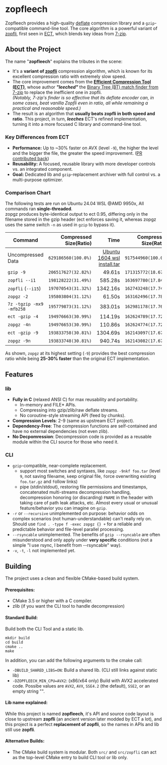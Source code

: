 # zopfleech

Zopfleech provides a high-quality [deflate] compression library and a `gzip`-compatible command-line tool. The core algorithm is a powerful variant of [zopfli], first seen in [ECT], which blends key ideas from [7-zip].

[deflate]: https://en.wikipedia.org/wiki/Deflate
[zopfli]: https://github.com/google/zopfli
[7-zip]: https://7-zip.org
[ECT]: https://github.com/fhanau/Efficient-Compression-Tool

## About the Project

The name "**zopfleech**" explains the tributes in the scene:
- It's a **variant of [zopfli]** compression algorithm, which is known for its excellent compression ratio with extremely slow speed.
- The core improvement comes from the [**Efficient Compression Tool (ECT)**](https://github.com/fhanau/Efficient-Compression-Tool), whose author ***"leeched"*** the [Binary Tree (BT) match finder from 7-zip](https://github.com/yumeyao/7zDeflate/blob/master/DEFLATE.md#implementations-comparison) to replace the inefficient one in zopfli.  
    *(Notably, 7-zip's finder is so effective that its deflate encoder can, in some cases, beat vanilla Zopfli even in ratio, all while remaining a practical and reasonable speed.)* 
- The result is an algorithm that **usually beats zopfli in both speed and ratio**. This project, in turn, ***leeches*** ECT's refined implementation, turning it into a more focused C library and command-line tool.

### Key Differences from ECT
- **Performance:** Up to ~30% faster on AVX (level `-9`), the higher the level and the bigger the file, the greater the speed improvement. ([PR contributed back](https://github.com/fhanau/Efficient-Compression-Tool/pull/146))
- **Reusability:** A focused, reusable library with more developer controls vs. an integrated component.
- **Goal:** Dedicated lib and `gzip`-replacement archiver with full control vs. a multi-purpose optimizer.

### Comparison Chart
The following tests are run on Ubuntu 24.04 WSL @AMD 9950x, All commands ran **single-threaded**.  
zopgz produces byte-identical output to ect 0.95, differing only in the filename stored in the gzip header (ect enforces saving it, whereas zopgz uses the same switch `-n` as used in `gzip` to bypass it).

| Command       | Compressed Size(Ratio) | Time  | Compressed Size(Ratio) | Time  |
| ------------- |-------------:| -----:|-------------:| -----:|
| Uncompressed Data | `629186560(100.0%)` | [Ubuntu 1604 wsl install.tar](https://aka.ms/wsl-ubuntu-1604) | `917544960(100.0%)` | [gcc-15.1.0.tar](https://ftp.gnu.org/gnu/gcc/gcc-15.1.0/gcc-15.1.0.tar.gz)
| `gzip -9`| `206517627(32.82%)` |   49.61s | `171315772(18.67%)` | 28.71s |
| `zopfli --i1` | `198128222(31.49%)` | 585.28s | `163697780(17.84%)` | 564.55s |
| `zopfli` (`--i15`) | `197070543(31.32%)` | 1342.16s | `162743248(17.74%)` | 1869.04s |
| `zopgz -2` | `195803804(31.12%)` | 61.50s | `163162496(17.78%)` | 85.63s |
| `7z -tgzip -mx9 -mfb258` | `195779873(31.12%)` | 383.01s | `162981178(17.76%)` | 679.82s |
| `ect -gzip -4` | `194976663(30.99%)` | 114.19s | `162624789(17.72%)` | 124.48s |
| `zopgz -4n` | `194976653(30.99%)` | 110.86s | `162624774(17.72%)` | 110.08s |
| `ect -gzip -9` | `193833758(30.81%)` | 1304.69s | `162143097(17.67%)` | 1610.46s |
| `zopgz -9n` | `193833748(30.81%)` | 940.74s | `162143082(17.67%)` | 1215.89s |

As shown, `zopgz` at its highest setting (`-9`) provides the best compression ratio while being **25-30% faster** than the original ECT implementation.

## Features

### lib

- **Fully in C** (relaxed ANSI C) for max reusability and portability.
  - In-memory and FILE* APIs.
  - Compressing into gzip/zlib/raw deflate streams.
  - No coroutine-style streaming API (feed by chunks).
- **Compression Levels**: 2-9 (same as upstream ECT project).
- **Dependency-Free**: The compression functions are self-contained and have no external dependencies (not even zlib).
- **No Decpomression**: Decompression code is provided as a reusable module within the CLI source for those who need it.

### CLI
- `gzip`-compatible, near-complete replacement.
  - support most switches and syntaxes, like `zopgz -9nkf foo.tar` (level `9`, not saving file`n`ame, `k`eep original file, `f`orce overwriting existing `foo.tar.gz` and `f`ollow links)
  - pipe (stdin/stdout), restoring file permissions and timestamps, concatenated multi-streams decompression handling, decompression honoring (or discarding) `FNAME` in the header with taking care of path leak attacks, etc. Almost every usual or unusual feature/behavior you can imagine on `gzip`.
- `-r` or `--recursive` unimplemented on purpose: behavior odds on complex scenarios (not human-understandable) can't really rely on. Should use `find . -type f -exec zopgz {} +` for a reliable and predictable behavior and file-level parallel processing.
- `--rsyncable` unimplemented. The benefits of `gzip --rsyncable` are often misunderstood and only apply under **very specific** conditions (not a simple "I use rsync, I benefit from --rsyncable" way).
- `-v`, `-t`, `-l` not implemented yet.

## Building

The project uses a clean and flexible CMake-based build system.

#### Prerequisites:
- CMake 3.5 or higher with a C compiler.
- zlib (if you want the CLI tool to handle decompression)

#### Standard Build:
Build both the CLI Tool and a static lib.

```
mkdir build
cd build
cmake ..
make
```

In addition, you can add the following arguments to the cmake call:
- `-DBUILD_SHARED_LIBS=ON`: Build a shared lib. (CLI still links against static lib)
- `-DZOPFLEECH_MIN_CPU=AVX2`: (x86/x64 only) Build with AVX2 accelerated code. Possibe values are `AVX2`, `AVX`, `SSE4.2` (the default), `SSE2`, or an empty string "".

#### Lib name explained:
While this project is named **zopfleech**, it's API and source code layout is close to upstream **zopfli** (an ancient version later modded by ECT a lot), and this project is a perfect **replacement of zopfli**, so the names in APIs and lib still use **zopfli**.

#### Alternative Builds:
- The CMake build system is modular. Both `src/` and `src/zopfli` can act as the top-level CMake entry to build CLI tool or lib only.
